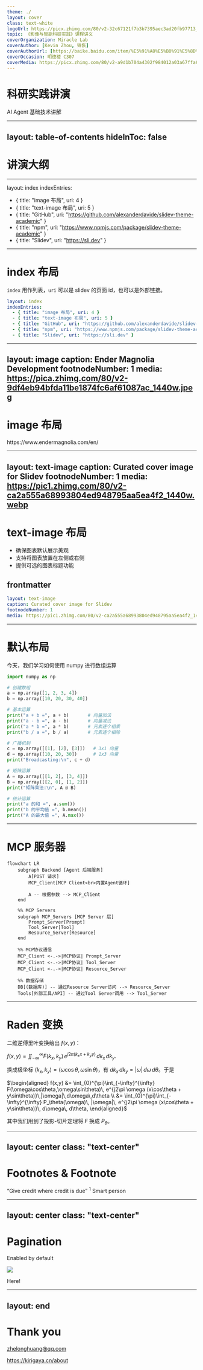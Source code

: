 ```yaml
---
theme: ./
layout: cover
class: text-white
logoUrl: https://picx.zhimg.com/80/v2-32c67121f7b3b7395aec3ad20fb97713_1440w.png
topic: 《影像与智能科研实践》课程讲义
coverOrganization: Miracle Lab
coverAuthor: [Kevin Zhou, 锦恢]
coverAuthorUrl: [https://baike.baidu.com/item/%E5%91%A8%E5%B0%91%E5%8D%8E/61922413, https://kirigaya.cn/about]
coverOccasion: 明德楼 C307
coverMedia: https://picx.zhimg.com/80/v2-a9d1b704a4302f984012a03a67ffa61c_1440w.png
---
```


# 科研实践讲演

AI Agent 基础技术讲解


---
layout: table-of-contents
hideInToc: false
---

# 讲演大纲

---
layout: index
indexEntries:
  - { title: "image 布局", uri: 4 }
  - { title: "text-image 布局", uri: 5 }
  - { title: "GitHub", uri: "https://github.com/alexanderdavide/slidev-theme-academic" }
  - { title: "npm", uri: "https://www.npmjs.com/package/slidev-theme-academic" }
  - { title: "Slidev", uri: "https://sli.dev" }
---

# index 布局

`index` 用作列表，`uri` 可以是 slidev 的页面 id，也可以是外部链接。


```yaml
layout: index
indexEntries:
  - { title: "image 布局", uri: 4 }
  - { title: "text-image 布局", uri: 5 }
  - { title: "GitHub", uri: "https://github.com/alexanderdavide/slidev-theme-academic" }
  - { title: "npm", uri: "https://www.npmjs.com/package/slidev-theme-academic" }
  - { title: "Slidev", uri: "https://sli.dev" }
```

---
layout: image
caption: Ender Magnolia Development
footnodeNumber: 1
media: https://pica.zhimg.com/80/v2-9df4eb94bfda11be1874fc6af61087ac_1440w.jpeg
---

# image 布局

<Footnotes separator>
    <Footnote :number=1>https://www.endermagnolia.com/en/</Footnote>
</Footnotes>

---
layout: text-image
caption: Curated cover image for Slidev
footnodeNumber: 1
media: https://pic1.zhimg.com/80/v2-ca2a555a68993804ed948795aa5ea4f2_1440w.webp
---

# text-image 布局

- 确保图表默认展示美观
- 支持将图表放置在左侧或右侧
- 提供可选的图表标题功能

## frontmatter

```yaml
layout: text-image
caption: Curated cover image for Slidev
footnodeNumber: 1
media: https://pic1.zhimg.com/80/v2-ca2a555a68993804ed948795aa5ea4f2_1440w.webp
```

---

# 默认布局


今天，我们学习如何使用 numpy 进行数组运算

```python
import numpy as np

# 创建数组
a = np.array([1, 2, 3, 4])
b = np.array([10, 20, 30, 40])

# 基本运算
print("a + b =", a + b)       # 向量加法
print("a - b =", a - b)       # 向量减法
print("a * b =", a * b)       # 元素逐个相乘
print("b / a =", b / a)       # 元素逐个相除

# 广播机制
c = np.array([[1], [2], [3]])   # 3x1 向量
d = np.array([10, 20, 30])      # 1x3 向量
print("Broadcasting:\n", c + d)

# 矩阵运算
A = np.array([[1, 2], [3, 4]])
B = np.array([[2, 0], [1, 2]])
print("矩阵乘法:\n", A @ B)

# 统计运算
print("a 的和 =", a.sum())
print("b 的平均值 =", b.mean())
print("A 的最大值 =", A.max())
```

---

# MCP 服务器

```mermaid
flowchart LR
    subgraph Backend [Agent 后端服务]
        A[POST 请求]
        MCP_Client[MCP Client<br>内置Agent循环]

        A -- 根据参数 --> MCP_Client
    end

    %% MCP Servers
    subgraph MCP_Servers [MCP Server 层]
        Prompt_Server[Prompt]
        Tool_Server[Tool]
        Resource_Server[Resource]
    end

    %% MCP协议通信
    MCP_Client <-.->|MCP协议| Prompt_Server
    MCP_Client <-.->|MCP协议| Tool_Server
    MCP_Client <-.->|MCP协议| Resource_Server

    %% 数据存储
    DB[(数据库)] -- 通过Resource Server访问 --> Resource_Server
    Tools[外部工具/API] -- 通过Tool Server调用 --> Tool_Server
```

---

# Raden 变换

二维逆傅里叶变换给出 $f(x,y)$：

$f(x,y) = \iint_{-\infty}^{\infty} F(k_x,k_y)\, e^{j2\pi (k_x x + k_y y)}\, dk_x\,dk_y.$

换成极坐标 $(k_x,k_y) = (\omega\cos\theta, \omega\sin\theta)$，有 $dk_x\,dk_y = |\omega|\,d\omega\,d\theta$。于是

$\begin{aligned} f(x,y) &= \int_{0}^{\pi}\int_{-\infty}^{\infty} F(\omega\cos\theta,\omega\sin\theta)\, e^{j2\pi \omega (x\cos\theta + y\sin\theta)}\,|\omega|\,d\omega\,d\theta \\ &= \int_{0}^{\pi}\int_{-\infty}^{\infty} P_\theta(\omega)\, |\omega|\, e^{j2\pi \omega (x\cos\theta + y\sin\theta)}\, d\omega\, d\theta, \end{aligned}$

其中我们用到了投影-切片定理将 $F$ 换成 $P_\theta$。

---
layout: center
class: "text-center"
---

# Footnotes & Footnote

<span class="font-extralight">
  <q>Give credit where credit is due</q>
  <sup>1</sup>
</span>

<Footnotes separator>
  <Footnote :number=1>Smart person</Footnote>
</Footnotes>

---
layout: center
class: "text-center"
---

# Pagination

<span class="font-extralight">Enabled by default</span>

<img
  class="absolute transform rotate-z-180 -top-0.9 -right-21.5 w-36"
  src="/box.svg"
/>

<p class="absolute font-extralight right-14 transform rotate-8 top-4">Here!</p>

---
layout: end
---

# Thank you

zhelonghuang@qq.com

https://kirigaya.cn/about